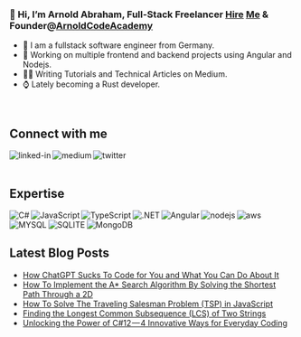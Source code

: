### 👋 Hi, I’m Arnold Abraham, Full-Stack Freelancer [Hire](https://www.freelancermap.de/freelancer-verzeichnis/profile/entwicklung/367608-profil-arnold-abraham-full-stack-web-developer-firmware-developer-videokurse-software-entwicklung-medium-autor-aus-nordrhein-westfalen-wermelskirchen.html) [Me](https://www.linkedin.com/in/arnold-abraham/) & Founder@[ArnoldCodeAcademy](www.arnoldcode.com)

- 🔎 I am a fullstack software engineer from Germany.
- 🔭 Working on multiple frontend and backend projects using Angular and Nodejs.
- ✍🏻 Writing Tutorials and Technical Articles on Medium.
- ⌚ Lately becoming a Rust developer.
<br>

## Connect with me
[<img align="left" alt="linked-in" src="https://img.shields.io/badge/linkedin-%230077B5.svg?&style=for-the-badge&logo=linkedin&logoColor=white" />](https://www.linkedin.com/in/arnold-abraham/)
[<img align="left" alt="medium" src="https://img.shields.io/badge/medium-%2312100E.svg?&style=for-the-badge&logo=medium&logoColor=white" />](https://arnoldcode.medium.com/)
[<img align="left" alt="twitter" src="https://img.shields.io/badge/twitter-%231DA1F2.svg?&style=for-the-badge&logo=twitter&logoColor=white" />](https://twitter.com/ArnoldAbrahamP1)
<br>
<br>
## Expertise

<img align="left" alt="C#" src="https://img.shields.io/badge/C%23-239120?style=for-the-badge&logo=c-sharp&logoColor=white" />
<img align="left" alt="JavaScript" src="https://img.shields.io/badge/JavaScript-323330?style=for-the-badge&logo=javascript&logoColor=F7DF1E" />
<img align="left" alt="TypeScript" src="https://img.shields.io/badge/TypeScript-007ACC?style=for-the-badge&logo=typescript&logoColor=white" />
<img align="left" alt=".NET" src="https://img.shields.io/badge/.NET-5C2D91?style=for-the-badge&logo=.net&logoColor=white" />
<img align="left" alt="Angular" src="https://img.shields.io/badge/Angular-DD0031?style=for-the-badge&logo=angular&logoColor=white" />
<img align="left" alt="nodejs" src="https://img.shields.io/badge/node.js%20-%2343853D.svg?&style=for-the-badge&logo=node.js&logoColor=white" />
<img align="left" alt="aws" src="https://img.shields.io/badge/Amazon%20AWS-%23232F3E?logo=amazon-aws&logoColor=white&style=for-the-badge" />
<img align="left" alt="MYSQL" src="https://img.shields.io/badge/MySQL-00000F?style=for-the-badge&logo=mysql&logoColor=white" />
<img align="left" alt="SQLITE" src="https://img.shields.io/badge/SQLite-07405E?style=for-the-badge&logo=sqlite&logoColor=white" />
<img align="left" alt="MongoDB" src="https://img.shields.io/badge/MongoDB-4EA94B?style=for-the-badge&logo=mongodb&logoColor=white" />
<br>
<br>

## Latest Blog Posts
<!-- BLOG-POST-LIST:START -->
- [How ChatGPT Sucks To Code for You and What You Can Do About It](https://medium.com/codex/how-sudolang-proves-chatgpt-to-support-developers-not-busts-the-coders-jobs-a607246485e2?source=rss-857fb75dacea------2)
- [How To Implement the A* Search Algorithm By Solving the Shortest Path Through a 2D](https://arnoldcode.medium.com/how-to-implement-the-a-search-algorithm-by-solving-the-shortest-path-through-a-2d-6f97dd75309e?source=rss-857fb75dacea------2)
- [How To Solve The Traveling Salesman Problem &lpar;TSP&rpar; in JavaScript](https://arnoldcode.medium.com/how-to-solve-the-traveling-salesman-problem-tsp-in-javascript-ccc36fcd817a?source=rss-857fb75dacea------2)
- [Finding the Longest Common Subsequence &lpar;LCS&rpar; of Two Strings](https://arnoldcode.medium.com/finding-the-longest-common-subsequence-lcs-of-two-strings-a1a6ecc04ceb?source=rss-857fb75dacea------2)
- [Unlocking the Power of C#12 — 4 Innovative Ways for Everyday Coding](https://medium.com/codex/unlocking-the-power-of-c-12-4-innovative-ways-for-everyday-coding-52a61f9b7bab?source=rss-857fb75dacea------2)
<!-- BLOG-POST-LIST:END -->
